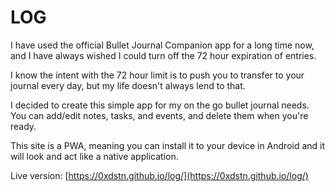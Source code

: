 # LOG

I have used the official Bullet Journal Companion app for a long time now, and I have always wished I could turn off the 72 hour expiration of entries.

I know the intent with the 72 hour limit is to push you to transfer to your journal every day, but my life doesn't always lend to that.

I decided to create this simple app for my on the go bullet journal needs. You can add/edit notes, tasks, and events, and delete them when you're ready.

This site is a PWA, meaning you can install it to your device in Android and it will look and act like a native application.

Live version: [https://0xdstn.github.io/log/](https://0xdstn.github.io/log/)
